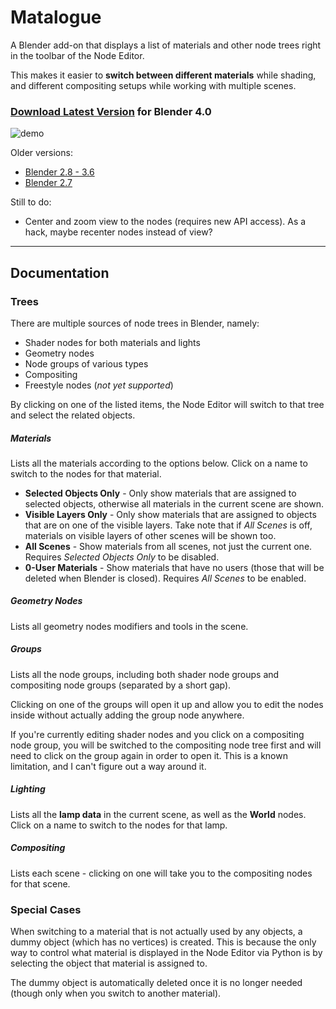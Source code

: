 # Matalogue

A Blender add-on that displays a list of materials and other node trees right in the toolbar of the Node Editor.

This makes it easier to **switch between different materials** while shading, and different compositing setups while working with multiple scenes.

### [Download Latest Version](http://bit.ly/matalogue_download) for Blender 4.0

![demo](https://raw.githubusercontent.com/gregzaal/Matalogue/master/demo.gif)

Older versions:
* [Blender 2.8 - 3.6](https://raw.githubusercontent.com/gregzaal/Matalogue/4045065/matalogue.py)
* [Blender 2.7](https://raw.githubusercontent.com/gregzaal/Matalogue/e9aaa80e/matalogue.py)

Still to do:

* Center and zoom view to the nodes (requires new API access). As a hack, maybe recenter nodes instead of view?

----

## Documentation

### Trees

There are multiple sources of node trees in Blender, namely:

* Shader nodes for both materials and lights
* Geometry nodes
* Node groups of various types
* Compositing
* Freestyle nodes (*not yet supported*)

By clicking on one of the listed items, the Node Editor will switch to that tree and select the related objects.

##### Materials

Lists all the materials according to the options below. Click on a name to switch to the nodes for that material.

* **Selected Objects Only** - Only show materials that are assigned to selected objects, otherwise all materials in the current scene are shown.
* **Visible Layers Only** - Only show materials that are assigned to objects that are on one of the visible layers. Take note that if *All Scenes* is off, materials on visible layers of other scenes will be shown too.
* **All Scenes** - Show materials from all scenes, not just the current one. Requires *Selected Objects Only* to be disabled.
* **0-User Materials** - Show materials that have no users (those that will be deleted when Blender is closed). Requires *All Scenes* to be enabled.

##### Geometry Nodes

Lists all geometry nodes modifiers and tools in the scene.

##### Groups

Lists all the node groups, including both shader node groups and compositing node groups (separated by a short gap).

Clicking on one of the groups will open it up and allow you to edit the nodes inside without actually adding the group node anywhere.

If you're currently editing shader nodes and you click on a compositing node group, you will be switched to the compositing node tree first and will need to click on the group again in order to open it. This is a known limitation, and I can't figure out a way around it.

##### Lighting

Lists all the **lamp data** in the current scene, as well as the **World** nodes. Click on a name to switch to the nodes for that lamp.

##### Compositing

Lists each scene - clicking on one will take you to the compositing nodes for that scene.

### Special Cases

When switching to a material that is not actually used by any objects, a dummy object (which has no vertices) is created. This is because the only way to control what material is displayed in the Node Editor via Python is by selecting the object that material is assigned to.

The dummy object is automatically deleted once it is no longer needed (though only when you switch to another material).